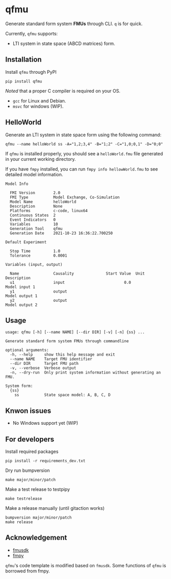 
# qfmu

Generate standard form system **FMUs** through CLI. `q` is for quick.

Currently, `qfmu` supports:

- LTI system in state space (ABCD matrices) form.

## Installation

Install `qfmu` through PyPI

```
pip install qfmu
```

*Noted* that a proper C compiler is required on your OS. 

- `gcc` for Linux and Debian. 
- `msvc` for windows (WIP).

## HelloWorld

Generate an LTI system in state space form using the following command: 

```
qfmu --name helloWorld ss -A="1,2;3,4" -B="1;2" -C="1,0;0,1" -D="0;0"
```

If `qfmu` is installed properly, you should see a `helloWorld.fmu` file generated in your current working directory.

If you have `fmpy` installed, you can run `fmpy info hellowWorld.fmu` to see detailed model information.

```
Model Info

  FMI Version        2.0
  FMI Type           Model Exchange, Co-Simulation
  Model Name         helloWorld
  Description        None
  Platforms          c-code, linux64
  Continuous States  2
  Event Indicators   0
  Variables          10
  Generation Tool    qfmu
  Generation Date    2021-10-23 16:36:22.700250

Default Experiment

  Stop Time          1.0
  Tolerance          0.0001

Variables (input, output)

  Name               Causality              Start Value  Unit     Description
  u1                 input                          0.0           Model input 1
  y1                 output                                       Model output 1
  y2                 output                                       Model output 2
```

## Usage

```
usage: qfmu [-h] [--name NAME] [--dir DIR] [-v] [-n] {ss} ...

Generate standard form system FMUs through commandline

optional arguments:
  -h, --help     show this help message and exit
  --name NAME    Target FMU identifier
  --dir DIR      Target FMU path
  -v, --verbose  Verbose output
  -n, --dry-run  Only print system information without generating an FMU.

System form:
  {ss}
    ss           State space model: A, B, C, D
```

## Knwon issues

- No Windows support yet (WIP)

## For developers

Install required packages

```
pip install -r requirements_dev.txt 
```

Dry run bumpversion

```
make major/minor/patch
```

Make a test release to testpipy

```
make testrelease
```

Make a release manually (until gitaction works)

```
bumpversion major/minor/patch
make release
```

## Acknowledgement
- [fmusdk](https://github.com/qtronic/fmusdk)
- [fmpy](https://github.com/CATIA-Systems/FMPy)

`qfmu`'s code template is modified based on `fmusdk`. Some functions of `qfmu` is borrowed from fmpy.
